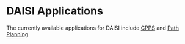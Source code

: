 # DAISI Applications

The currently available applications for DAISI include [CPPS](cpps/index.md) and [Path Planning](path-planning/index.md).
